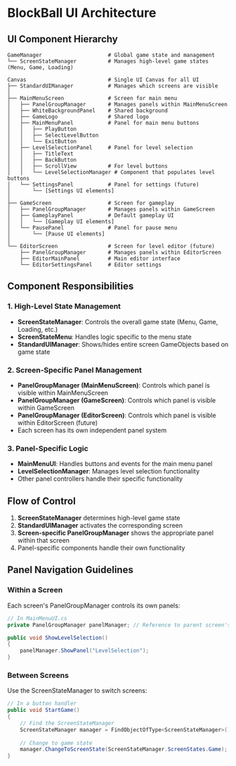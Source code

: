 # BlockBall UI Architecture

## UI Component Hierarchy

```
GameManager                     # Global game state and management
└── ScreenStateManager          # Manages high-level game states (Menu, Game, Loading)
    
Canvas                          # Single UI Canvas for all UI
├── StandardUIManager           # Manages which screens are visible
│
├── MainMenuScreen              # Screen for main menu 
│   ├── PanelGroupManager       # Manages panels within MainMenuScreen
│   ├── WhiteBackgroundPanel    # Shared background
│   ├── GameLogo                # Shared logo
│   ├── MainMenuPanel           # Panel for main menu buttons
│   │   ├── PlayButton
│   │   ├── SelectLevelButton
│   │   └── ExitButton
│   ├── LevelSelectionPanel     # Panel for level selection
│   │   ├── TitleText
│   │   ├── BackButton
│   │   ├── ScrollView          # For level buttons
│   │   └── LevelSelectionManager # Component that populates level buttons
│   └── SettingsPanel           # Panel for settings (future)
│       └── [Settings UI elements]
│
├── GameScreen                  # Screen for gameplay
│   ├── PanelGroupManager       # Manages panels within GameScreen
│   ├── GameplayPanel           # Default gameplay UI
│   │   └── [Gameplay UI elements]
│   └── PausePanel              # Panel for pause menu
│       └── [Pause UI elements]
│
└── EditorScreen                # Screen for level editor (future)
    ├── PanelGroupManager       # Manages panels within EditorScreen
    ├── EditorMainPanel         # Main editor interface
    └── EditorSettingsPanel     # Editor settings
```

## Component Responsibilities

### 1. High-Level State Management
- **ScreenStateManager**: Controls the overall game state (Menu, Game, Loading, etc.)
- **ScreenStateMenu**: Handles logic specific to the menu state
- **StandardUIManager**: Shows/hides entire screen GameObjects based on game state

### 2. Screen-Specific Panel Management
- **PanelGroupManager (MainMenuScreen)**: Controls which panel is visible within MainMenuScreen
- **PanelGroupManager (GameScreen)**: Controls which panel is visible within GameScreen
- **PanelGroupManager (EditorScreen)**: Controls which panel is visible within EditorScreen (future)
- Each screen has its own independent panel system

### 3. Panel-Specific Logic
- **MainMenuUI**: Handles buttons and events for the main menu panel
- **LevelSelectionManager**: Manages level selection functionality
- Other panel controllers handle their specific functionality

## Flow of Control

1. **ScreenStateManager** determines high-level game state
2. **StandardUIManager** activates the corresponding screen
3. **Screen-specific PanelGroupManager** shows the appropriate panel within that screen
4. Panel-specific components handle their own functionality

## Panel Navigation Guidelines

### Within a Screen
Each screen's PanelGroupManager controls its own panels:

```csharp
// In MainMenuUI.cs
private PanelGroupManager panelManager; // Reference to parent screen's panel manager

public void ShowLevelSelection()
{
    panelManager.ShowPanel("LevelSelection");
}
```

### Between Screens
Use the ScreenStateManager to switch screens:

```csharp
// In a button handler
public void StartGame()
{
    // Find the ScreenStateManager
    ScreenStateManager manager = FindObjectOfType<ScreenStateManager>();
    
    // Change to game state
    manager.ChangeToScreenState(ScreenStateManager.ScreenStates.Game);
}
```
